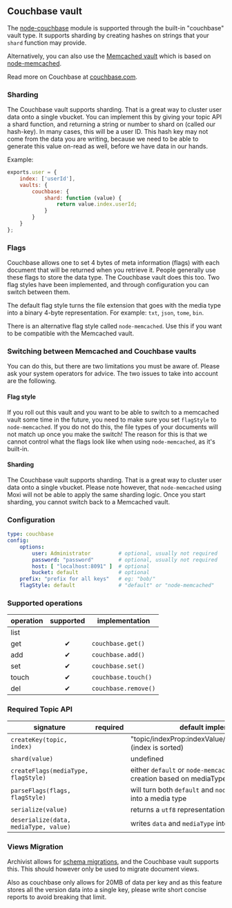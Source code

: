 ## Couchbase vault

The [node-couchbase](https://npmjs.org/package/couchbase) module is supported through the built-in
"couchbase" vault type. It supports sharding by creating hashes on strings that your `shard`
function may provide.

Alternatively, you can also use the [Memcached vault](../memcached/Readme.md) which is based on
[node-memcached](https://npmjs.org/package/memcached).

Read more on Couchbase at [couchbase.com](http://www.couchbase.com/couchbase-server/overview).


### Sharding

The Couchbase vault supports sharding. That is a great way to cluster user data onto a single
vbucket. You can implement this by giving your topic API a shard function, and returning a string or
number to shard on (called our hash-key). In many cases, this will be a user ID. This hash key may
not come from the data you are writing, because we need to be able to generate this value on-read as
well, before we have data in our hands.

Example:

```javascript
exports.user = {
	index: ['userId'],
	vaults: {
		couchbase: {
			shard: function (value) {
				return value.index.userId;
			}
		}
	}
};
```

### Flags

Couchbase allows one to set 4 bytes of meta information (flags) with each document that will be
returned when you retrieve it. People generally use these flags to store the data type. The
Couchbase vault does this too. Two flag styles have been implemented, and through configuration you
can switch between them.

The default flag style turns the file extension that goes with the media type into a binary 4-byte
representation. For example: `txt`, `json`, `tome`, `bin`.

There is an alternative flag style called `node-memcached`. Use this if you want to be compatible
with the Memcached vault.


### Switching between Memcached and Couchbase vaults

You can do this, but there are two limitations you must be aware of. Please ask your system
operators for advice. The two issues to take into account are the following.

#### Flag style

If you roll out this vault and you want to be able to switch to a memcached vault some time in the
future, you need to make sure you set `flagStyle` to `node-memcached`. If you do not do this, the
file types of your documents will not match up once you make the switch! The reason for this is that
we cannot control what the flags look like when using `node-memcached`, as it's built-in.

#### Sharding

The Couchbase vault supports sharding. That is a great way to cluster user data onto a single
vbucket. Please note however, that `node-memcached` using Moxi will not be able to apply the same
sharding logic. Once you start sharding, you cannot switch back to a Memcached vault.


### Configuration

```yaml
type: couchbase
config:
    options:
        user: Administrator         # optional, usually not required
        password: "password"        # optional, usually not required
        host: [ "localhost:8091" ]  # optional
        bucket: default             # optional
    prefix: "prefix for all keys"   # eg: "bob/"
    flagStyle: default              # "default" or "node-memcached"
```


### Supported operations

operation | supported | implementation
----------|:---------:|---------------
list      |           |
get       | ✔         | `couchbase.get()`
add       | ✔         | `couchbase.add()`
set       | ✔         | `couchbase.set()`
touch     | ✔         | `couchbase.touch()`
del       | ✔         | `couchbase.remove()`


### Required Topic API

signature                             | required | default implementation
--------------------------------------|----------|-----------------------
`createKey(topic, index)`             |          | "topic/indexProp:indexValue/indexProp:indexValue/..." (index is sorted)
`shard(value)`                        |          | undefined
`createFlags(mediaType, flagStyle)`   |          | either `default` or `node-memcached` compatible style flag creation based on mediaType
`parseFlags(flags, flagStyle)`        |          | will turn both `default` and `node-memcached` style flags into a media type
`serialize(value)`                    |          | returns a `utf8` representation of `value.data`
`deserialize(data, mediaType, value)` |          | writes `data` and `mediaType` into `value`


### Views Migration

Archivist allows for [schema migrations](../../SchemaMigrations.md), and the Couchbase vault
supports this. This should however only be used to migrate document views.

Also as couchbase only allows for 20MB of data per key and as this feature stores all the version
data into a single key, please write short concise reports to avoid breaking that limit.